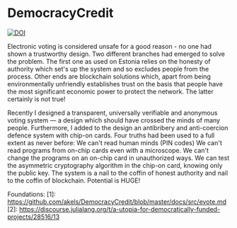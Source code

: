 # DemocracyCredit 

[![DOI](https://zenodo.org/badge/206911554.svg)](https://zenodo.org/badge/latestdoi/206911554)

Electronic voting is considered unsafe for a good reason - no one had shown a trustworthy design. Two different branches had emerged to solve the problem. The first one as used on Estonia relies on the honesty of authority which set's up the system and so excludes people from the process. Other ends are blockchain solutions which, apart from being environmentally unfriendly establishes trust on the basis that people have the most significant economic power to protect the network. The latter certainly is not true!

Recently I designed a transparent, universally verifiable and anonymous voting system — a design which should have crossed the minds of many people. Furthermore, I added to the design an antibribery and anti-coercion defence system with chip-on cards. Four truths had been used to a full extent as never before:
We can't read human minds (PIN codes)
We can't read programs from on-chip cards even with a microscope.
We can't change the programs on an on-chip card in unauthorized ways.
 We can test the asymmetric cryptography algorithm in the chip-on card, knowing only the public key.
The system is a nail to the coffin of honest authority and nail to the coffin of blockchain. Potential is HUGE!

Foundations:
[1]: https://github.com/akels/DemocracyCredit/blob/master/docs/src/evote.md
[2]: https://discourse.julialang.org/t/a-utopia-for-democratically-funded-projects/28516/13
